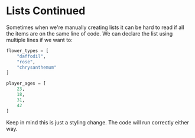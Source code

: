 # Lists Continued

Sometimes when we're manually creating lists it can be hard to read if all the items are on the same line of code. We can declare the list using multiple lines if we want to:

```python
flower_types = [
    "daffodil",
    "rose",
    "chrysanthemum"
]

player_ages = [
    23,
    18,
    31,
    42
]
```
Keep in mind this is just a styling change. The code will run correctly either way.